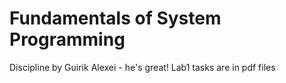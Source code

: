 # Fundamentals of System Programming

Discipline by Guirik Alexei - he's great!
Lab1 tasks are in pdf files
